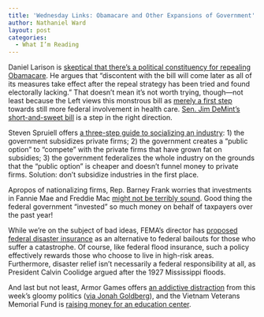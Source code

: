 ```yaml
---
title: 'Wednesday Links: Obamacare and Other Expansions of Government'
author: Nathaniel Ward
layout: post
categories:
  - What I’m Reading
---
```

Daniel Larison is [skeptical that there’s a political constituency for repealing Obamacare][1]. He argues that “discontent with the bill will come later as all of its measures take effect after the repeal strategy has been tried and found electorally lacking.” That doesn’t mean it’s not worth trying, though—not least because the Left views this monstrous bill as [merely a first step][2] towards still more federal involvement in health care. [Sen. Jim DeMint’s short-and-sweet bill][3] is a step in the right direction.

Steven Spruiell offers [a three-step guide to socializing an industry][4]: 1) the government subsidizes private firms; 2) the government creates a “public option” to “compete” with the private firms that have grown fat on subsidies; 3) the government federalizes the whole industry on the grounds that the “public option” is cheaper and doesn’t funnel money to private firms. Solution: don’t subsidize industries in the first place.

Apropos of nationalizing firms, Rep. Barney Frank worries that investments in Fannie Mae and Freddie Mac [might not be terribly sound][5]. Good thing the federal government “invested” so much money on behalf of taxpayers over the past year!

While we’re on the subject of bad ideas, FEMA’s director has [proposed federal disaster insurance][6] as an alternative to federal bailouts for those who suffer a catastrophe. Of course, like federal flood insurance, such a policy effectively rewards those who choose to live in high-risk areas. Furthermore, disaster relief isn’t necessarily a federal responsibility at all, as President Calvin Coolidge argued after the 1927 Mississippi floods.

And last but not least, Armor Games offers [an addictive distraction][7] from this week’s gloomy politics ([via Jonah Goldberg][8]), and the Vietnam Veterans Memorial Fund is [raising money for an education center][9].

 [1]: http://www.amconmag.com/larison/2010/03/22/the-constituency-for-repeal/
 [2]: http://www.washingtonpost.com/wp-dyn/content/article/2010/03/23/AR2010032301581.html
 [3]: http://demint.senate.gov/public/index.cfm?FuseAction=PressReleases.Detail&PressRelease_id=8c2e550f-a190-815d-f77f-3d5e8e73eb95
 [4]: http://corner.nationalreview.com/post/?q=NDA0M2E0MTFmODFmMmI2NTA5OTY1ZmNhOGZmYzRkOGI=
 [5]: http://www.washingtonpost.com/wp-dyn/content/article/2010/03/05/AR2010030501764.html
 [6]: http://news.yahoo.com/s/csm/20100311/ts_csm/286559
 [7]: http://armorgames.com/play/5426/steambirds
 [8]: http://corner.nationalreview.com/post/?q=NjYzZWM2YWEzM2ExNWU2OTY0NmQzZDMwMmZmY2Y3YjU=
 [9]: http://www.buildthecenter.org/donation-form.html?kimbiaAdvocateId=VMGCBBEWO2T95M7JO2T9